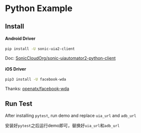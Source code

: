 # Python Example

## Install

#### Android Driver
```bash
pip install -U sonic-uia2-client
```
Doc: [SonicCloudOrg/sonic-uiautomator2-python-client](https://github.com/SonicCloudOrg/sonic-uiautomator2-python-client)

#### iOS Driver
```bash
pip3 install -U facebook-wda
```
Thanks: [openatx/facebook-wda](https://github.com/openatx/facebook-wda)

## Run Test
After installing `pytest`, run demo and replace `uia_url` and `adb_url`

安装好`pytest`之后运行demo即可，替换好`uia_url`和`adb_url`
